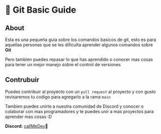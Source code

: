 # 🌿 Git Basic Guide

## About

Esta es una pequeña guia sobre los comandos basicos de git, esto es para aquellas personas que se les dificulta aprender algunos comandos sobre **Git**

Pero tambien puedes repasar lo que has aprendido o conocer mas cosas para tener un mejor manejo sobre el control de versiones

## Contrubuir

Puedes contribuir al proyecto con un `pull request` al proyecto y con gusto revisaremos tu codigo para agregarlo a la rama `main`

Tambien puedes unirte a nuestra comunidad de Discord y conocer o colaborar con mas programadores y te puedes unir a mas proyectos para aprender mas cosas :D

**Discord:** [callMeDev](https://discord.gg/RTdXPfbz3K)🌟

